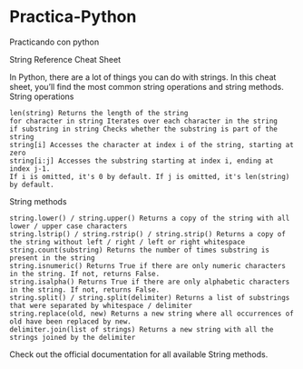 # Practica-Python
Practicando con python

String Reference Cheat Sheet

In Python, there are a lot of things you can do with strings. In this cheat sheet, you’ll find the most common string operations and string methods.
String operations

    len(string) Returns the length of the string
    for character in string Iterates over each character in the string
    if substring in string Checks whether the substring is part of the string
    string[i] Accesses the character at index i of the string, starting at zero
    string[i:j] Accesses the substring starting at index i, ending at index j-1. 
    If i is omitted, it's 0 by default. If j is omitted, it's len(string) by default.

String methods

    string.lower() / string.upper() Returns a copy of the string with all lower / upper case characters
    string.lstrip() / string.rstrip() / string.strip() Returns a copy of the string without left / right / left or right whitespace
    string.count(substring) Returns the number of times substring is present in the string
    string.isnumeric() Returns True if there are only numeric characters in the string. If not, returns False.
    string.isalpha() Returns True if there are only alphabetic characters in the string. If not, returns False.
    string.split() / string.split(delimiter) Returns a list of substrings that were separated by whitespace / delimiter
    string.replace(old, new) Returns a new string where all occurrences of old have been replaced by new.
    delimiter.join(list of strings) Returns a new string with all the strings joined by the delimiter 

Check out the official documentation for all available String methods. 
